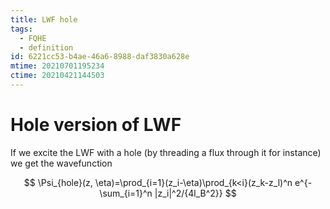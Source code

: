 ```yaml
---
title: LWF hole
tags:
  - FQHE
  - definition
id: 6221cc53-b4ae-46a6-8988-daf3830a628e
mtime: 20210701195234
ctime: 20210421144503
---
```


# Hole version of LWF

If we excite the LWF with a hole (by threading a flux through it for instance) we get the wavefunction

$$
\Psi_{hole}(z, \eta)=\prod_{i=1}(z_i-\eta)\prod_{k<i}(z_k-z_l)^n e^{-\sum_{i=1}^n |z_i|^2/{4l_B^2}}
$$
